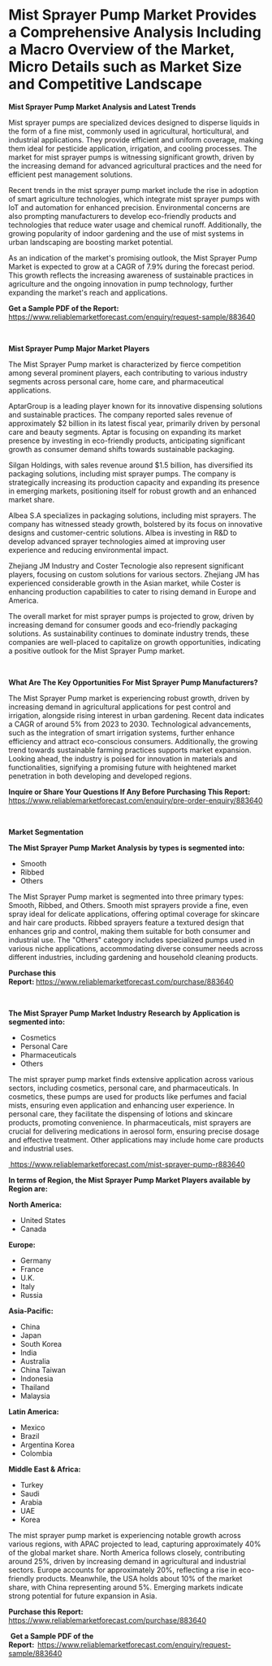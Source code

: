 <p><h1>Mist Sprayer Pump Market Provides a Comprehensive Analysis Including a Macro Overview of the Market, Micro Details such as Market Size and Competitive Landscape</h1></p><p><strong>Mist Sprayer Pump Market Analysis and Latest Trends</strong></p>
<p><p>Mist sprayer pumps are specialized devices designed to disperse liquids in the form of a fine mist, commonly used in agricultural, horticultural, and industrial applications. They provide efficient and uniform coverage, making them ideal for pesticide application, irrigation, and cooling processes. The market for mist sprayer pumps is witnessing significant growth, driven by the increasing demand for advanced agricultural practices and the need for efficient pest management solutions.</p><p>Recent trends in the mist sprayer pump market include the rise in adoption of smart agriculture technologies, which integrate mist sprayer pumps with IoT and automation for enhanced precision. Environmental concerns are also prompting manufacturers to develop eco-friendly products and technologies that reduce water usage and chemical runoff. Additionally, the growing popularity of indoor gardening and the use of mist systems in urban landscaping are boosting market potential. </p><p>As an indication of the market's promising outlook, the Mist Sprayer Pump Market is expected to grow at a CAGR of 7.9% during the forecast period. This growth reflects the increasing awareness of sustainable practices in agriculture and the ongoing innovation in pump technology, further expanding the market's reach and applications.</p></p>
<p><strong>Get a Sample PDF of the Report:&nbsp;</strong> <a href="https://www.reliablemarketforecast.com/enquiry/request-sample/883640?utm_campaign=3101&utm_medium=2&utm_source=Github&utm_content=ia&utm_term=15042025&utm_id=mist-sprayer-pump">https://www.reliablemarketforecast.com/enquiry/request-sample/883640</a></p>
<p>&nbsp;</p>
<p><strong>Mist Sprayer Pump Major Market Players</strong></p>
<p><p>The Mist Sprayer Pump market is characterized by fierce competition among several prominent players, each contributing to various industry segments across personal care, home care, and pharmaceutical applications.</p><p>AptarGroup is a leading player known for its innovative dispensing solutions and sustainable practices. The company reported sales revenue of approximately $2 billion in its latest fiscal year, primarily driven by personal care and beauty segments. Aptar is focusing on expanding its market presence by investing in eco-friendly products, anticipating significant growth as consumer demand shifts towards sustainable packaging.</p><p>Silgan Holdings, with sales revenue around $1.5 billion, has diversified its packaging solutions, including mist sprayer pumps. The company is strategically increasing its production capacity and expanding its presence in emerging markets, positioning itself for robust growth and an enhanced market share.</p><p>Albea S.A specializes in packaging solutions, including mist sprayers. The company has witnessed steady growth, bolstered by its focus on innovative designs and customer-centric solutions. Albea is investing in R&D to develop advanced sprayer technologies aimed at improving user experience and reducing environmental impact.</p><p>Zhejiang JM Industry and Coster Tecnologie also represent significant players, focusing on custom solutions for various sectors. Zhejiang JM has experienced considerable growth in the Asian market, while Coster is enhancing production capabilities to cater to rising demand in Europe and America.</p><p>The overall market for mist sprayer pumps is projected to grow, driven by increasing demand for consumer goods and eco-friendly packaging solutions. As sustainability continues to dominate industry trends, these companies are well-placed to capitalize on growth opportunities, indicating a positive outlook for the Mist Sprayer Pump market.</p></p>
<p>&nbsp;</p>
<p><strong>What Are The Key Opportunities For Mist Sprayer Pump Manufacturers?</strong></p>
<p><p>The Mist Sprayer Pump market is experiencing robust growth, driven by increasing demand in agricultural applications for pest control and irrigation, alongside rising interest in urban gardening. Recent data indicates a CAGR of around 5% from 2023 to 2030. Technological advancements, such as the integration of smart irrigation systems, further enhance efficiency and attract eco-conscious consumers. Additionally, the growing trend towards sustainable farming practices supports market expansion. Looking ahead, the industry is poised for innovation in materials and functionalities, signifying a promising future with heightened market penetration in both developing and developed regions.</p></p>
<p><strong>Inquire or Share Your Questions If Any Before Purchasing This Report:</strong> <a href="https://www.reliablemarketforecast.com/enquiry/pre-order-enquiry/883640?utm_campaign=3101&utm_medium=2&utm_source=Github&utm_content=ia&utm_term=15042025&utm_id=mist-sprayer-pump">https://www.reliablemarketforecast.com/enquiry/pre-order-enquiry/883640</a></p>
<p>&nbsp;</p>
<p><strong>Market Segmentation</strong></p>
<p><strong>The Mist Sprayer Pump Market Analysis by types is segmented into:</strong></p>
<p><ul><li>Smooth</li><li>Ribbed</li><li>Others</li></ul></p>
<p><p>The Mist Sprayer Pump market is segmented into three primary types: Smooth, Ribbed, and Others. Smooth mist sprayers provide a fine, even spray ideal for delicate applications, offering optimal coverage for skincare and hair care products. Ribbed sprayers feature a textured design that enhances grip and control, making them suitable for both consumer and industrial use. The "Others" category includes specialized pumps used in various niche applications, accommodating diverse consumer needs across different industries, including gardening and household cleaning products.</p></p>
<p><strong>Purchase this Report:&nbsp;</strong><a href="https://www.reliablemarketforecast.com/purchase/883640?utm_campaign=3101&utm_medium=2&utm_source=Github&utm_content=ia&utm_term=15042025&utm_id=mist-sprayer-pump">https://www.reliablemarketforecast.com/purchase/883640</a></p>
<p>&nbsp;</p>
<p><strong>The Mist Sprayer Pump Market Industry Research by Application is segmented into:</strong></p>
<p><ul><li>Cosmetics</li><li>Personal Care</li><li>Pharmaceuticals</li><li>Others</li></ul></p>
<p><p>The mist sprayer pump market finds extensive application across various sectors, including cosmetics, personal care, and pharmaceuticals. In cosmetics, these pumps are used for products like perfumes and facial mists, ensuring even application and enhancing user experience. In personal care, they facilitate the dispensing of lotions and skincare products, promoting convenience. In pharmaceuticals, mist sprayers are crucial for delivering medications in aerosol form, ensuring precise dosage and effective treatment. Other applications may include home care products and industrial uses.</p></p>
<p><a href="https://www.reliablemarketforecast.com/mist-sprayer-pump-r883640?utm_campaign=3101&utm_medium=2&utm_source=Github&utm_content=ia&utm_term=15042025&utm_id=mist-sprayer-pump">&nbsp;https://www.reliablemarketforecast.com/mist-sprayer-pump-r883640</a></p>
<p><strong>In terms of Region, the Mist Sprayer Pump Market Players available by Region are:</strong></p>
<p>
    <p> <strong> North America: </strong>
        <ul>
            <li>United States</li>
            <li>Canada</li>
        </ul>
        </p> 
    <p> <strong> Europe: </strong>
        <ul>
            <li>Germany</li>
            <li>France</li>
            <li>U.K.</li>
            <li>Italy</li>
            <li>Russia</li>
        </ul>
        </p> 
    <p> <strong> Asia-Pacific: </strong>
        <ul>
            <li>China</li>
            <li>Japan</li>
            <li>South Korea</li>
            <li>India</li>
            <li>Australia</li>
            <li>China Taiwan</li>
            <li>Indonesia</li>
            <li>Thailand</li>
            <li>Malaysia</li>
        </ul>
        </p> 
    <p> <strong> Latin America: </strong>
        <ul>
            <li>Mexico</li>
            <li>Brazil</li>
            <li>Argentina Korea</li>
            <li>Colombia</li>
        </ul>
        </p> 
    <p> <strong> Middle East & Africa: </strong>
        <ul>
            <li>Turkey</li>
            <li>Saudi</li>
            <li>Arabia</li>
            <li>UAE</li>
            <li>Korea</li>
        </ul>
    </p>
    </p>
<p><p>The mist sprayer pump market is experiencing notable growth across various regions, with APAC projected to lead, capturing approximately 40% of the global market share. North America follows closely, contributing around 25%, driven by increasing demand in agricultural and industrial sectors. Europe accounts for approximately 20%, reflecting a rise in eco-friendly products. Meanwhile, the USA holds about 10% of the market share, with China representing around 5%. Emerging markets indicate strong potential for future expansion in Asia.</p></p>
<p><strong>Purchase this Report: </strong><a href="https://www.reliablemarketforecast.com/purchase/883640?utm_campaign=3101&utm_medium=2&utm_source=Github&utm_content=ia&utm_term=15042025&utm_id=mist-sprayer-pump">https://www.reliablemarketforecast.com/purchase/883640</a></p>
<p>&nbsp;<strong>Get a Sample PDF of the Report:&nbsp;&nbsp;</strong><a href="https://www.reliablemarketforecast.com/enquiry/request-sample/883640?utm_campaign=3101&utm_medium=2&utm_source=Github&utm_content=ia&utm_term=15042025&utm_id=mist-sprayer-pump">https://www.reliablemarketforecast.com/enquiry/request-sample/883640</a></p>
<p><strong></strong></p>
<p><p></p><p></p><p></p></p>